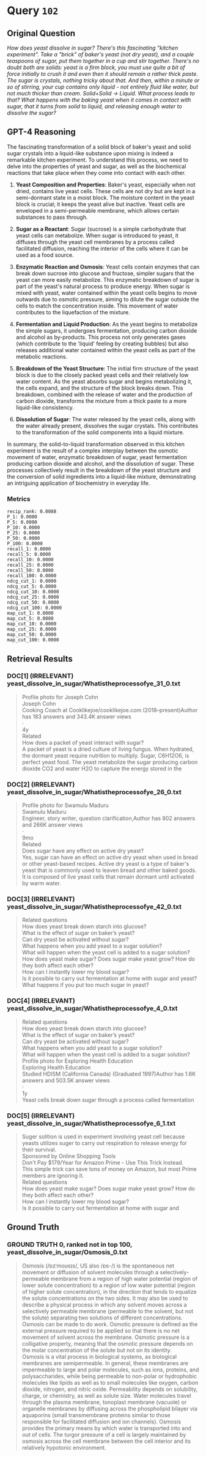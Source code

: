 # Query `102`

## Original Question

*How does yeast dissolve in sugar?
There's this fascinating "kitchen experiment". Take a "brick" of baker's yeast (not dry yeast), and a couple teaspoons of sugar, put them together in a cup and stir together. There's no doubt both are solids: yeast is a firm block, you must use quite a bit of force initially to crush it and even then it should remain a rather thick paste. The sugar is crystals, nothing tricky about that. And then, within a minute or so of stirring, your cup contains only liquid - not entirely fluid like water, but not much thicker than cream. Solid+Solid -> Liquid.
What process leads to that? What happens with the baking yeast when it comes in contact with sugar, that it turns from solid to liquid, and releasing enough water to dissolve the sugar?*

## GPT-4 Reasoning

The fascinating transformation of a solid block of baker's yeast and solid sugar crystals into a liquid-like substance upon mixing is indeed a remarkable kitchen experiment. To understand this process, we need to delve into the properties of yeast and sugar, as well as the biochemical reactions that take place when they come into contact with each other.

1. **Yeast Composition and Properties**: Baker's yeast, especially when not dried, contains live yeast cells. These cells are not dry but are kept in a semi-dormant state in a moist block. The moisture content in the yeast block is crucial; it keeps the yeast alive but inactive. Yeast cells are enveloped in a semi-permeable membrane, which allows certain substances to pass through.

2. **Sugar as a Reactant**: Sugar (sucrose) is a simple carbohydrate that yeast cells can metabolize. When sugar is introduced to yeast, it diffuses through the yeast cell membranes by a process called facilitated diffusion, reaching the interior of the cells where it can be used as a food source.

3. **Enzymatic Reaction and Osmosis**: Yeast cells contain enzymes that can break down sucrose into glucose and fructose, simpler sugars that the yeast can more easily metabolize. This enzymatic breakdown of sugar is part of the yeast's natural process to produce energy. When sugar is mixed with yeast, water contained within the yeast cells begins to move outwards due to osmotic pressure, aiming to dilute the sugar outside the cells to match the concentration inside. This movement of water contributes to the liquefaction of the mixture.

4. **Fermentation and Liquid Production**: As the yeast begins to metabolize the simple sugars, it undergoes fermentation, producing carbon dioxide and alcohol as by-products. This process not only generates gases (which contribute to the 'liquid' feeling by creating bubbles) but also releases additional water contained within the yeast cells as part of the metabolic reactions.

5. **Breakdown of the Yeast Structure**: The initial firm structure of the yeast block is due to the closely packed yeast cells and their relatively low water content. As the yeast absorbs sugar and begins metabolizing it, the cells expand, and the structure of the block breaks down. This breakdown, combined with the release of water and the production of carbon dioxide, transforms the mixture from a thick paste to a more liquid-like consistency.

6. **Dissolution of Sugar**: The water released by the yeast cells, along with the water already present, dissolves the sugar crystals. This contributes to the transformation of the solid components into a liquid mixture.

In summary, the solid-to-liquid transformation observed in this kitchen experiment is the result of a complex interplay between the osmotic movement of water, enzymatic breakdown of sugar, yeast fermentation producing carbon dioxide and alcohol, and the dissolution of sugar. These processes collectively result in the breakdown of the yeast structure and the conversion of solid ingredients into a liquid-like mixture, demonstrating an intriguing application of biochemistry in everyday life.

### Metrics

```
recip_rank: 0.0088
P_1: 0.0000
P_5: 0.0000
P_10: 0.0000
P_25: 0.0000
P_50: 0.0000
P_100: 0.0000
recall_1: 0.0000
recall_5: 0.0000
recall_10: 0.0000
recall_25: 0.0000
recall_50: 0.0000
recall_100: 0.0000
ndcg_cut_1: 0.0000
ndcg_cut_5: 0.0000
ndcg_cut_10: 0.0000
ndcg_cut_25: 0.0000
ndcg_cut_50: 0.0000
ndcg_cut_100: 0.0000
map_cut_1: 0.0000
map_cut_5: 0.0000
map_cut_10: 0.0000
map_cut_25: 0.0000
map_cut_50: 0.0000
map_cut_100: 0.0000
```

## Retrieval Results

### DOC[1] (IRRELEVANT) yeast_dissolve_in_sugar/Whatistheprocessofye_31_0.txt
> Profile photo for Joseph Cohn<br>Joseph Cohn<br>Cooking Coach at Cooklikejoe/cooklikejoe.com (2018–present)Author has 183 answers and 343.4K answer views<br>·<br>4y<br>Related<br>How does a packet of yeast interact with sugar?<br>A packet of yeast is a dried culture of living fungus. When hydrated, the dormant yeast require nutrition to multiply. Sugar, C6H12O6, is perfect yeast food. The yeast metabolize the sugar producing carbon dioxide CO2 and water H2O to capture the energy stored in the

### DOC[2] (IRRELEVANT) yeast_dissolve_in_sugar/Whatistheprocessofye_26_0.txt
> Profile photo for Swamulu Maduru<br>Swamulu Maduru<br>Engineer, story writer, question clarification,Author has 802 answers and 266K answer views<br>·<br>9mo<br>Related<br>Does sugar have any effect on active dry yeast?<br>Yes, sugar can have an effect on active dry yeast when used in bread or other yeast-based recipes. Active dry yeast is a type of baker's yeast that is commonly used to leaven bread and other baked goods. It is composed of live yeast cells that remain dormant until activated by warm water.

### DOC[3] (IRRELEVANT) yeast_dissolve_in_sugar/Whatistheprocessofye_42_0.txt
> Related questions<br>How does yeast break down starch into glucose?<br>What is the effect of sugar on baker’s yeast?<br>Can dry yeast be activated without sugar?<br>What happens when you add yeast to a sugar solution?<br>What will happen when the yeast cell is added to a sugar solution?<br>How does yeast make sugar? Does sugar make yeast grow? How do they both affect each other?<br>How can I instantly lower my blood sugar?<br>Is it possible to carry out fermentation at home with sugar and yeast?<br>What happens if you put too much sugar in yeast?

### DOC[4] (IRRELEVANT) yeast_dissolve_in_sugar/Whatistheprocessofye_4_0.txt
> Related questions<br>How does yeast break down starch into glucose?<br>What is the effect of sugar on baker’s yeast?<br>Can dry yeast be activated without sugar?<br>What happens when you add yeast to a sugar solution?<br>What will happen when the yeast cell is added to a sugar solution?<br>Profile photo for Exploring Health Education<br>Exploring Health Education<br>Studied HDISM (California Canada) (Graduated 1997)Author has 1.6K answers and 503.5K answer views<br>·<br>1y<br>Yeast cells break down sugar through a process called fermentation

### DOC[5] (IRRELEVANT) yeast_dissolve_in_sugar/Whatistheprocessofye_6_1.txt
> Suger solition is used in experiment involving yeast cell because yeasts utilizes suger to carry out respiration to release energy for their survival.<br>Sponsored by Online Shopping Tools<br>Don't Pay $179/Year for Amazon Prime - Use This Trick Instead.<br>This simple trick can save tons of money on Amazon, but most Prime members are ignoring it.<br>Related questions<br>How does yeast make sugar? Does sugar make yeast grow? How do they both affect each other?<br>How can I instantly lower my blood sugar?<br>Is it possible to carry out fermentation at home with sugar and


## Ground Truth

### GROUND TRUTH 0, ranked not in top 100, yeast_dissolve_in_sugar/Osmosis_0.txt
> Osmosis (/ɒzˈmoʊsɪs/, US also /ɒs-/) is the spontaneous net movement or diffusion of solvent molecules through a selectively-permeable membrane from a region of high water potential (region of lower solute concentration) to a region of low water potential (region of higher solute concentration), in the direction that tends to equalize the solute concentrations on the two sides. It may also be used to describe a physical process in which any solvent moves across a selectively permeable membrane (permeable to the solvent, but not the solute) separating two solutions of different concentrations. Osmosis can be made to do work. Osmotic pressure is defined as the external pressure required to be applied so that there is no net movement of solvent across the membrane.  Osmotic pressure is a colligative property, meaning that the osmotic pressure depends on the molar concentration of the solute but not on its identity.<br>Osmosis is a vital process in biological systems, as biological membranes are semipermeable. In general, these membranes are impermeable to large and polar molecules, such as ions, proteins, and polysaccharides, while being permeable to non-polar or hydrophobic molecules like lipids as well as to small molecules like oxygen, carbon dioxide, nitrogen, and nitric oxide. Permeability depends on solubility, charge, or chemistry, as well as solute size. Water molecules travel through the plasma membrane, tonoplast membrane (vacuole) or organelle membranes by diffusing across the phospholipid bilayer via aquaporins (small transmembrane proteins similar to those responsible for facilitated diffusion and ion channels). Osmosis provides the primary means by which water is transported into and out of cells. The turgor pressure of a cell is largely maintained by osmosis across the cell membrane between the cell interior and its relatively hypotonic environment.
